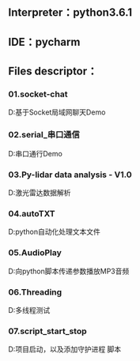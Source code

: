 ## Interpreter：python3.6.1
## IDE：pycharm

## Files descriptor：

### 01.socket-chat 
  D:基于Socket局域网聊天Demo

### 02.serial_串口通信 
  D:串口通行Demo

### 03.Py-lidar data analysis - V1.0 
  D:激光雷达数据解析

### 04.autoTXT 
  D:python自动化处理文本文件 

### 05.AudioPlay 
  D:向python脚本传递参数播放MP3音频

### 06.Threading 
  D:多线程测试

### 07.script_start_stop  
  D:项目启动，以及添加守护进程 脚本

